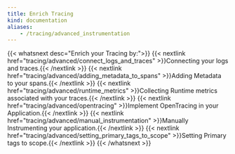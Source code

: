 ```yaml
---
title: Enrich Tracing
kind: documentation
aliases:
    - /tracing/advanced_instrumentation
---
```


{{< whatsnext desc="Enrich your Tracing by:">}}
    {{< nextlink href="tracing/advanced/connect_logs_and_traces" >}}Connecting your logs and traces.{{< /nextlink >}}
    {{< nextlink href="tracing/advanced/adding_metadata_to_spans" >}}Adding Metadata to your spans.{{< /nextlink >}}
    {{< nextlink href="tracing/advanced/runtime_metrics" >}}Collecting Runtime metrics associated with your traces.{{< /nextlink >}}
    {{< nextlink href="tracing/advanced/opentracing" >}}Implement OpenTracing in your Application.{{< /nextlink >}}
    {{< nextlink href="tracing/advanced/manual_instrumentation" >}}Manually Instrumenting your application.{{< /nextlink >}}
    {{< nextlink href="tracing/advanced/setting_primary_tags_to_scope" >}}Setting Primary tags to scope.{{< /nextlink >}}
{{< /whatsnext >}}
